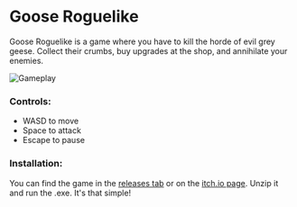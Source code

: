 # Goose Roguelike
Goose Roguelike is a game where you have to kill the horde of evil grey geese. Collect their crumbs, buy upgrades at the shop, and annihilate your enemies.

![Gameplay](https://cloud-ak3we72es-hack-club-bot.vercel.app/0image.png)

### Controls:

- WASD to move
- Space to attack
- Escape to pause

### Installation:

You can find the game in the [releases tab](https://github.com/Nibbl-z/goose-roguelike/releases/tag/v1.0.0) or on the [itch.io page](https://nibbl-z.itch.io/goose-roguelike). Unzip it and run the .exe. It's that simple!
